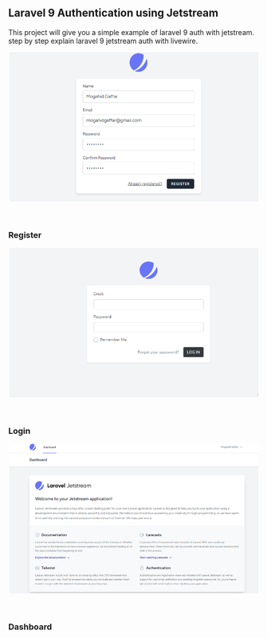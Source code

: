 
## Laravel 9 Authentication using Jetstream 

This project will give you a simple example of laravel 9 auth with jetstream. step by step explain laravel 9 jetstream auth with livewire.

 <p align="center"><a h target="_blank"><img src="https://github.com/MogahidGaffar/Laravel-Auth-using-Jetstream/blob/main/public/screenshots/register.png" height="300" width="500" ></a></p></br>

 <h3>Register</h3>

 <p align="center"><a  target="_blank"><img src="https://github.com/MogahidGaffar/Laravel-Auth-using-Jetstream/blob/main/public/screenshots/login.png" height="300" width="500"></a></p></br>
 <h3>Login</h3>

 <p align="center"><a  target="_blank"><img src="https://github.com/MogahidGaffar/Laravel-Auth-using-Jetstream/blob/main/public/screenshots/dashboard.png" height="300" width="500"></a></p></br>
 <h3>Dashboard</h3>

